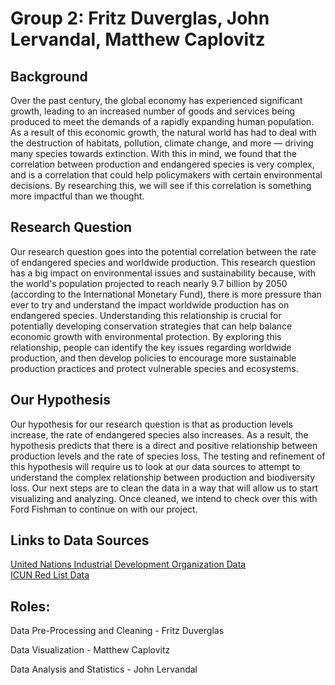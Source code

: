 # Group 2: Fritz Duverglas, John Lervandal, Matthew Caplovitz

## Background
Over the past century, the global economy has experienced significant growth, leading to an increased number of goods and services being produced to meet the demands of a rapidly expanding human population. As a result of this economic growth, the natural world has had to deal with the destruction of habitats, pollution, climate change, and more — driving many species towards extinction. With this in mind, we found that the correlation between production and endangered species is very complex, and is a correlation that could help policymakers with certain environmental decisions. By researching this, we will see if this correlation is something more impactful than we thought. 

## Research Question

Our research question goes into the potential correlation between the rate of endangered species and worldwide production. This research question has a big impact on environmental issues and sustainability because, with the world's population projected to reach nearly 9.7 billion by 2050 (according to the International Monetary Fund), there is more pressure than ever to try and understand the impact worldwide production has on endangered species. Understanding this relationship is crucial for potentially developing conservation strategies that can help balance economic growth with environmental protection. By exploring this relationship, people can identify the key issues regarding worldwide production, and then develop policies to encourage more sustainable production practices and protect vulnerable species and ecosystems.

## Our Hypothesis

Our hypothesis for our research question is that as production levels increase, the rate of endangered species also increases. As a result, the hypothesis predicts that there is a direct and positive relationship between production levels and the rate of species loss. The testing and refinement of this hypothesis will require us to look at our data sources to attempt to understand the complex relationship between production and biodiversity loss. Our next steps are to clean the data in a way that will allow us to start visualizing and analyzing. Once cleaned, we intend to check over this with Ford Fishman to continue on with our project.

## Links to Data Sources

[United Nations Industrial Development Organization Data](https://docs.google.com/spreadsheets/d/1OvuqivFYtfj8_JqmhC3G8lxGGky05Ibu/edit?usp=share_link&ouid=100161980197844628501&rtpof=true&sd=true)<br>
[ICUN Red List Data](https://drive.google.com/file/d/12USP1IIxVZxnqVNUAjwVt_bNgZCtEO_Y/view?usp=share_link)


## Roles:

Data Pre-Processing and Cleaning - Fritz Duverglas

Data Visualization - Matthew Caplovitz

Data Analysis and Statistics - John Lervandal


